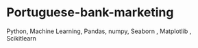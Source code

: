 # Portuguese-bank-marketing
Python, Machine Learning, Pandas,  numpy,  Seaborn , Matplotlib ,  Scikitlearn
